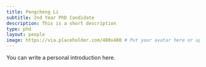 ```yaml
---
title: Pengcheng Li
subtitle: 2nd Year PhD Candidate
description: This is a short description
type: phd
layout: people
image: https://via.placeholder.com/480x480 # Put your avatar here or upload one
---
```


You can write a personal introduction here.